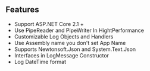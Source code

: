 
## Features

- Support ASP.NET Core 2.1 +
- Use PipeReader and PipeWriter In HightPerformance
- Customizable Log Objects and Handlers
- Use Assembly name you don't set App Name
- Supports Newtonsoft.Json and System.Text.Json
- Interfaces in LogMessage Constructor
- Log DateTime format